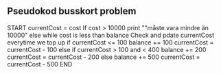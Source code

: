 ## Pseudokod busskort problem

START
    currentCost = cost
    If cost > 10000
        print ""måste vara mindre än 10000"
    else
        while cost is less than balance
            Check and pdate currentCost everytime we top up
            if currentCost <= 100
                balance += 100
                currentCost = currentCost - 100
            else if currentCost > 100 and < 400
                balance += 200
                currentCost = currentCost - 200
            else
                balance += 500
                currentCost = currentCost - 500
END